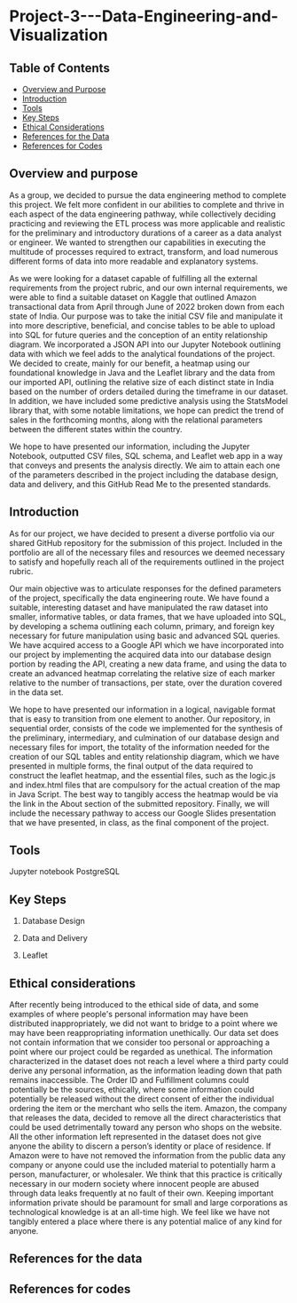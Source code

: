 # Project-3---Data-Engineering-and-Visualization
## Table of Contents
- [Overview and Purpose](#Overview-and-Purpose)
- [Introduction](#Introduction)
- [Tools](#Tools)
- [Key Steps](#key-steps)
- [Ethical Considerations](#Ethical-Considerations)
- [References for the Data](#References-for-the-Data)
- [References for Codes](#References-for-Codes)

## Overview and purpose

As a group, we decided to pursue the data engineering method to complete this project. We felt more confident in our abilities to complete and thrive in each aspect of the data engineering pathway, while collectively deciding practicing and reviewing the ETL process was more applicable and realistic for the preliminary and introductory durations of a career as a data analyst or engineer. We wanted to strengthen our capabilities in executing the multitude of processes required to extract, transform, and load numerous different forms of data into more readable and explanatory systems. 

As we were looking for a dataset capable of fulfilling all the external requirements from the project rubric, and our own internal requirements, we were able to find a suitable dataset on Kaggle that outlined Amazon transactional data from April through June of 2022 broken down from each state of India. Our purpose was to take the initial CSV file and manipulate it into more descriptive, beneficial, and concise tables to be able to upload into SQL for future queries and the conception of an entity relationship diagram. We incorporated a JSON API into our Jupyter Notebook outlining data with which we feel adds to the analytical foundations of the project. We decided to create, mainly for our benefit, a heatmap using our foundational knowledge in Java and the Leaflet library and the data from our imported API, outlining the relative size of each distinct state in India based on the number of orders detailed during the timeframe in our dataset. In addition, we have included some predictive analysis using the StatsModel library that, with some notable limitations, we hope can predict the trend of sales in the forthcoming months, along with the relational parameters between the different states within the country. 

We hope to have presented our information, including the Jupyter Notebook, outputted CSV files, SQL schema, and Leaflet web app in a way that conveys and presents the analysis directly. We aim to attain each one of the parameters described in the project including the database design, data and delivery, and this GitHub Read Me to the presented standards. 



## Introduction

As for our project, we have decided to present a diverse portfolio via our shared GitHub repository for the submission of this project. Included in the portfolio are all of the necessary files and resources we deemed necessary to satisfy and hopefully reach all of the requirements outlined in the project rubric. 

Our main objective was to articulate responses for the defined parameters of the project, specifically the data engineering route. We have found a suitable, interesting dataset and have manipulated the raw dataset into smaller, informative tables, or data frames, that we have uploaded into SQL, by developing a schema outlining each column, primary, and foreign key necessary for future manipulation using basic and advanced SQL queries. We have acquired access to a Google API which we have incorporated into our project by implementing the acquired data into our database design portion by reading the API, creating a new data frame, and using the data to create an advanced heatmap correlating the relative size of each marker relative to the number of transactions, per state, over the duration covered in the data set. 

We hope to have presented our information in a logical, navigable format that is easy to transition from one element to another.  Our repository, in sequential order, consists of the code we implemented for the synthesis of the preliminary, intermediary, and culmination of our database design and necessary files for import, the totality of the information needed for the creation of our SQL tables and entity relationship diagram, which we have presented in multiple forms, the final output of the data required to construct the leaflet heatmap, and the essential files, such as the logic.js and index.html files that are compulsory for the actual creation of the map in Java Script. The best way to tangibly access the heatmap would be via the link in the About section of the submitted repository. Finally, we will include the necessary pathway to access our Google Slides presentation that we have presented, in class, as the final component of the project. 



## Tools
Jupyter notebook
PostgreSQL

## Key Steps
1. Database Design

2. Data and Delivery

3. Leaflet

## Ethical considerations

After recently being introduced to the ethical side of data, and some examples of where people's personal information may have been distributed inappropriately, we did not want to bridge to a point where we may have been reappropriating information unethically. Our data set does not contain information that we consider too personal or approaching a point where our project could be regarded as unethical. The information characterized in the dataset does not reach a level where a third party could derive any personal information, as the information leading down that path remains inaccessible. The Order ID and Fulfillment columns could potentially be the sources, ethically, where some information could potentially be released without the direct consent of either the individual ordering the item or the merchant who sells the item. Amazon, the company that releases the data, decided to remove all the direct characteristics that could be used detrimentally toward any person who shops on the website. All the other information left represented in the dataset does not give anyone the ability to discern a person’s identity or place of residence. If Amazon were to have not removed the information from the public data any company or anyone could use the included material to potentially harm a person, manufacturer, or wholesaler.  We think that this practice is critically necessary in our modern society where innocent people are abused through data leaks frequently at no fault of their own. Keeping important information private should be paramount for small and large corporations as technological knowledge is at an all-time high. We feel like we have not tangibly entered a place where there is any potential malice of any kind for anyone. 


## References for the data

## References for codes
